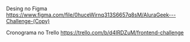 Desing no Figma
https://www.figma.com/file/0huceWirnq313S6657q8sM/AluraGeek---Challenge-(Copy)

Cronograma no Trello
https://trello.com/b/d4IRDZuM/frontend-challenge